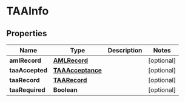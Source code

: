 

# TAAInfo


## Properties

Name | Type | Description | Notes
------------ | ------------- | ------------- | -------------
**amlRecord** | [**AMLRecord**](AMLRecord.md) |  |  [optional]
**taaAccepted** | [**TAAAcceptance**](TAAAcceptance.md) |  |  [optional]
**taaRecord** | [**TAARecord**](TAARecord.md) |  |  [optional]
**taaRequired** | **Boolean** |  |  [optional]



